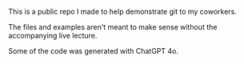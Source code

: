 This is a public repo I made to help demonstrate git to my coworkers. 

The files and examples aren't meant to make sense without the accompanying live lecture.  

Some of the code was generated with ChatGPT 4o.
